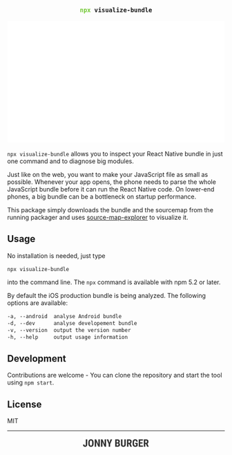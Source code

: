 <p>
    <h3 align="center"><code><span style="color: #72C834">npx</span> visualize-bundle</code></h3>
</p>
<p align="center">
<img src="npx-visualize-bundle.gif"/>
</p>
<p> </p>
<p> </p>



`npx visualize-bundle` allows you to inspect your React Native bundle in just one command and to diagnose big modules.

Just like on the web, you want to make your JavaScript file as small as possible. Whenever your app opens, the phone needs to parse the whole JavaScript bundle before it can run the React Native code. On lower-end phones, a big bundle can be a bottleneck on startup performance.

This package simply downloads the bundle and the sourcemap from the running packager and uses [source-map-explorer](https://github.com/danvk/source-map-explorer) to visualize it.

## Usage

No installation is needed, just type

```sh
npx visualize-bundle
```

into the command line. The `npx` command is available with npm 5.2 or later.

By default the iOS production bundle is being analyzed.
The following options are available:

```
-a, --android  analyse Android bundle 
-d, --dev      analyse developement bundle
-v, --version  output the version number
-h, --help     output usage information
```

## Development

Contributions are welcome - You can clone the repository and start the tool using `npm start`.

## License
MIT

---

<p align="center">
<p align="center">
<a href="https://twitter.com/JNYBGR">
<img src="credit.png" height="28"/>
</a>
</p>
</p>
